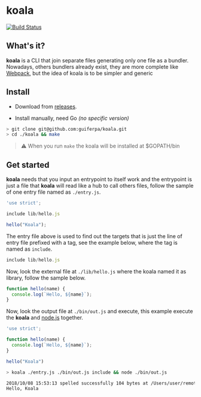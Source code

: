 # koala
[![Build Status](https://travis-ci.org/guiferpa/koala.svg?branch=master)](https://travis-ci.org/guiferpa/koala)

## What's it?
**koala** is a CLI that join separate files generating only one file as a bundler. Nowadays, others bundlers already exist, they are more complete like [Webpack](https://github.com/webpack/webpack), but the idea of koala is to be simpler and generic

## Install
- Download from [releases](https://github.com/guiferpa/koala/releases).

- Install manually, need Go _(no specific version)_
```sh
> git clone git@github.com:guiferpa/koala.git
> cd ./koala && make
```
> :warning: When you run `make` the koala will be installed at $GOPATH/bin

## Get started
**koala** needs that you input an entrypoint to itself work and the entrypoint is just a file that **koala** will read like a hub to call others files, follow the sample of one entry file named as `./entry.js`.
```js
'use strict';

include lib/hello.js

hello("Koala");
```

The entry file above is used to find out the targets that is just the line of entry file prefixed with a tag, see the example below, where the tag is named as `include`.
```js
include lib/hello.js
```
Now, look the external file at `./lib/hello.js` where the koala named it as library, follow the sample below.

```js
function hello(name) {
  console.log(`Hello, ${name}`);
}
```
Now, look the output file at `./bin/out.js` and execute, this example execute the **koala** and [node.js](https://github.com/nodejs/node) together.
```js
'use strict';

function hello(name) {
  console.log(`Hello, ${name}`);
}

hello("Koala")
```

```sh
> koala ./entry.js ./bin/out.js include && node ./bin/out.js

2018/10/08 15:53:13 spelled successfully 104 bytes at /Users/user/remote/username/repo/bin/out.js
Hello, Koala
```
